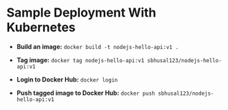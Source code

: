 # Sample Deployment With Kubernetes

- **Build an image:** ``docker build -t nodejs-hello-api:v1 .``

- **Tag image:** ``docker tag nodejs-hello-api:v1 sbhusal123/nodejs-hello-api:v1``

- **Login to Docker Hub:** ``docker login``

- **Push tagged image to Docker Hub:** ``docker push sbhusal123/nodejs-hello-api:v1``



